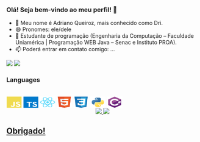 ### Olá! Seja bem-vindo ao meu perfil! 👋

- 👤 Meu nome é Adriano Queiroz, mais conhecido como Dri.
- 😄 Pronomes: ele/dele
- 🌱 Estudante de programação (Engenharia da Computação – Faculdade Uniamérica | Programação WEB Java – Senac e Instituto PROA).
- 📫 Poderá entrar em contato comigo: ...

<div> 
  <a href="https://www.linkedin.com/in/adrianoqueiroz/" target="_blank"><img src="https://img.shields.io/badge/-LinkedIn-%230077B5?style=for-the-badge&logo=linkedin&logoColor=white" target="_blank"></a> 
  <a href = "mailto:adrianocsm.queiroz@hotmail.com"><img src="https://img.shields.io/badge/Microsoft_Outlook-0078D4?style=for-the-badge&logo=microsoft-outlook&logoColor=white"></a>
</div>

### Languages

<div style="display: inline_block"><br>
  <img align="center" alt="Rafa-Js" height="30" width="40" src="https://raw.githubusercontent.com/devicons/devicon/master/icons/javascript/javascript-plain.svg">
  <img align="center" alt="Rafa-Ts" height="30" width="40" src="https://raw.githubusercontent.com/devicons/devicon/master/icons/typescript/typescript-plain.svg">
  <img align="center" alt="Rafa-React" height="30" width="40" src="https://raw.githubusercontent.com/devicons/devicon/master/icons/react/react-original.svg">
  <img align="center" alt="Rafa-HTML" height="30" width="40" src="https://raw.githubusercontent.com/devicons/devicon/master/icons/html5/html5-original.svg">
  <img align="center" alt="Rafa-CSS" height="30" width="40" src="https://raw.githubusercontent.com/devicons/devicon/master/icons/css3/css3-original.svg">
  <img align="center" alt="Rafa-Python" height="30" width="40" src="https://raw.githubusercontent.com/devicons/devicon/master/icons/python/python-original.svg">
  <img align="center" alt="Rafa-Csharp" height="30" width="40" src="https://raw.githubusercontent.com/devicons/devicon/master/icons/csharp/csharp-original.svg">

</div>

<div align="center">
  <a href="https://github.com/adrianocqueiroz">
  <img width="45%" src="https://github-readme-stats.vercel.app/api?username=adrianocqueiroz&show_icons=true&theme=dark&include_all_commits=true&count_private=true"/>
  <img width="45%" src="https://github-readme-stats.vercel.app/api/top-langs/?username=adrianocqueiroz&layout=compact&langs_count=7&theme=dark"/>
</div>
  
## Obrigado!


  
  ##
 


